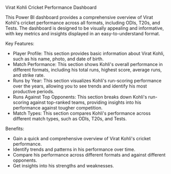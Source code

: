 Virat Kohli Cricket Performance Dashboard

This Power BI dashboard provides a comprehensive overview of Virat Kohli's cricket performance across all formats, including ODIs, T20s, and Tests. The dashboard is designed to be visually appealing and informative, with key metrics and insights displayed in an easy-to-understand format.

Key Features:

* Player Profile: This section provides basic information about Virat Kohli, such as his name, photo, and date of birth.
* Match Performance: This section shows Kohli's overall performance in different formats, including his total runs, highest score, average runs, and strike rate.
* Runs by Year: This section visualizes Kohli's run-scoring performance over the years, allowing you to see trends and identify his most productive periods.
* Runs Against Top Opponents: This section breaks down Kohli's run-scoring against top-ranked teams, providing insights into his performance against tougher competition.
* Match Types: This section compares Kohli's performance across different match types, such as ODIs, T20s, and Tests.

Benefits:
- Gain a quick and comprehensive overview of Virat Kohli's cricket performance.
- Identify trends and patterns in his performance over time.
- Compare his performance across different formats and against different opponents.
- Get insights into his strengths and weaknesses.
